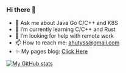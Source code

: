 ### Hi there 👋

- 💬 Ask me about Java Go C/C++ and K8S
- 🌱 I’m currently learning C/C++ and Rust
- 🤔 I’m looking for help with remote work
- 📫 How to reach me: ahutyss@gmail.com
- ✨ My pages blog: [Click Here](https://yanshaoshuai.github.io/)

[![My GitHub stats](https://github-readme-stats.vercel.app/api?username=Yanshaoshuai&show_icons=true&count_private=false&theme=cobalt)](https://github.com/Yanshaoshuai/github-readme-stats)


<!--
**Yanshaoshuai/Yanshaoshuai** is a ✨ _special_ ✨ repository because its `README.md` (this file) appears on your GitHub profile.

Here are some ideas to get you started:

- 🔭 I’m currently working on ...
- 🌱 I’m currently learning ...
- 👯 I’m looking to collaborate on ...
- 🤔 I’m looking for help with ...
- 💬 Ask me about ...
- 📫 How to reach me: ...
- 😄 Pronouns: ...
- ⚡ Fun fact: ...
-->
